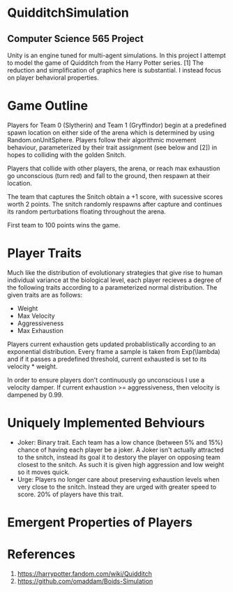 # QuidditchSimulation
## Computer Science 565 Project

Unity is an engine tuned for multi-agent simulations. In this project I attempt to model the game of Quidditch from the Harry Potter series. [1]
The reduction and simplification of graphics here is substantial. I instead focus on player behavioral properties.

# Game Outline

Players for Team 0 (Slytherin) and Team 1 (Gryffindor) begin at a predefined spawn location on either side of the arena which is determined by using Random.onUnitSphere. Players follow their algorithmic movement behaviour, parameterized by their trait assignment (see below and [2]) in hopes to colliding with the golden Snitch. 

Players that collide with other players, the arena, or reach max exhaustion go unconscious (turn red) and fall to the ground, then respawn at their location.

The team that captures the Snitch obtain a +1 score, with sucessive scores worth 2 points. The snitch randomly respawns after capture and continues its random perturbations floating throughout the arena.

First team to 100 points wins the game.


# Player Traits

Much like the distribution of evolutionary strategies that give rise to human individual variance at the biological level, each player recieves a degree of the following traits according to a parameterized normal distribution. The given traits are as follows:

  - Weight
  - Max Velocity
  - Aggressiveness
  - Max Exhaustion

Players current exhaustion gets updated probablistically according to an exponential distribution. Every frame a sample is taken from Exp(\lambda) and if it passes a predefined threshold, current exhausted is set to its velocity * weight.

In order to ensure players don't continuously go unconscious I use a velocity damper. If current exhaustion >= aggressiveness, then velocity is dampened by 0.99.

# Uniquely Implemented Behviours
- Joker: Binary trait. Each team has a low chance (between 5% and 15%) chance of having each player be a joker. A Joker isn't actually attracted to the snitch, instead its goal it to destory the player on opposing team closest to the snitch. As such it is given high aggression and low weight so it moves quick.
- Urge: Players no longer care about preserving exhaustion levels when very close to the snitch. Instead they are urged with greater speed to score. 20% of players have this trait.

# Emergent Properties of Players


# References
1. https://harrypotter.fandom.com/wiki/Quidditch
2. https://github.com/omaddam/Boids-Simulation
